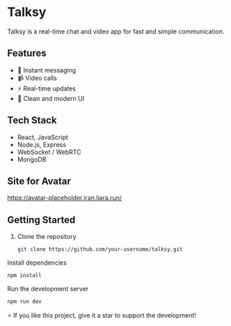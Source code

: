 # Talksy

Talksy is a real-time chat and video app for fast and simple communication.

## Features

- 💬 Instant messaging  
- 📹 Video calls  
- ⚡ Real-time updates  
- 🎨 Clean and modern UI  

## Tech Stack

- React, JavaScript
- Node.js, Express  
- WebSocket / WebRTC  
- MongoDB  

## Site for Avatar

<https://avatar-placeholder.iran.liara.run/>

## Getting Started

1. Clone the repository  

   ```bash
   git clone https://github.com/your-username/talksy.git
   ```

Install dependencies

```bash
npm install
```

Run the development server

```bash
npm run dev
```

⭐ If you like this project, give it a star to support the development!
